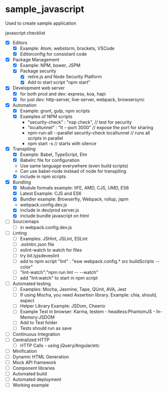# sample_javascript
Used to create sample application

javascript checklist

- [x] Editors
  - [x] Example: Atom, webstorm, brackets, VSCode
  - [x] Editorconfig for consistant code
- [x] Package Management
  - [x] Example: NPM, bower, JSPM
  - [x] Package security
    - [x] retire.js and Node Security Platform
    - [x] Add to start script "npm start"
- [x] Development web server
  - [x] for both prod and dev: express, koa, hapi
  - [x] for just dev: http-server, live-server, webpack, browsersync
- [x] Automation
  - [x] Example: grunt, gulp, npm scripts
  - [x] Examples of NPM scripts
    - "security-check" : "nsp check", // test for security
    - "localtunnel" : "lt --port 3000" // expose the port for sharing
    - npm-run-all --parallel security-check localtunnel // runs all scripts in parallel
    - npm start -s // starts with silence
- [x] Transpiling
  - [x] Example: Babel, TypeScript, Elm
  - [x] Babelrc file for configuration
  - Use same language everywhere (even build scripts)
  - Can use babel-node instead of node for transpiling
  - [x] include in npm scripts
- [x] Bundling
  - [x] Module formats example: IIFE, AMD, CJS, UMD, ES6
  - [x] Latest Example: CJS and ES6
  - [x] Bundler example: Browserfiy, Webpack, rollup, jspm
  - webpack.config.dev.js
  - [x] include in dev/prod server.js
  - [x] include bundle javascript on html
- [ ] Sourcemaps
  - [ ] in webpack.config.dev.js
- [ ] Linting
  - [ ] Examples: JSHint, JSLint, ESLint
  - [ ] .eslintrc.json file
  - [ ] eslint-watch to watch for files
  - [ ] try bit.lyjsdeveslint
  - [ ] add to npm script "lint" : "esw webpack.config.* src buildScripts --color"
  - [ ] "lint-watch":"npm run lint -- --watch"
  - [ ] add "lint:watch" to start in npm script
- [ ] Automated testing
  - [ ] Examples: Mocha, Jasmine, Tape, QUnit, AVA, Jest
  - [ ] If using Mocha, you need Assertion library. Example: chia, should, expect
  - [ ] Helper Library Example: JSDom, Cheerio
  - [ ] Example Test in browser: Karma, testem - headless:PhantomJS - In-Memory:JSDOM
  - [ ] Add to Test folder
  - [ ] Tests should run as save
- [ ] Continuous Integration
- [ ] Centralized HTTP
  - [ ] HTTP Calls - using jQuery/Angular/etc

- [ ] Minification
- [ ] Dynamic HTML Generation
- [ ] Mock API framework
- [ ] Component libraries
- [ ] Automated build
- [ ] Automated deployment
- [ ] Working example
